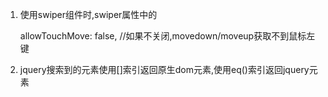 1. 使用swiper组件时,swiper属性中的

   allowTouchMove: false,    //如果不关闭,movedown/moveup获取不到鼠标左键

2. jquery搜索到的元素使用[]索引返回原生dom元素,使用eq()索引返回jquery元素